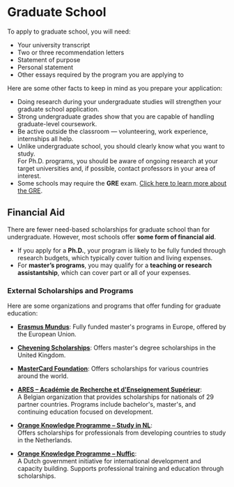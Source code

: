 # Graduate School

To apply to graduate school, you will need:

- Your university transcript  
- Two or three recommendation letters  
- Statement of purpose  
- Personal statement  
- Other essays required by the program you are applying to  


Here are some other facts to keep in mind as you prepare your application:

- Doing research during your undergraduate studies will strengthen your graduate school application.
- Strong undergraduate grades show that you are capable of handling graduate-level coursework.
- Be active outside the classroom — volunteering, work experience, internships all help.
- Unlike undergraduate school, you should clearly know what you want to study.  
  For Ph.D. programs, you should be aware of ongoing research at your target universities and, if possible, contact professors in your area of interest.
- Some schools may require the **GRE** exam. [Click here to learn more about the GRE](https://www.ets.org/gre/).


## Financial Aid

There are fewer need-based scholarships for graduate school than for undergraduate. However, most schools offer **some form of financial aid**.

- If you apply for a **Ph.D.**, your program is likely to be fully funded through research budgets, which typically cover tuition and living expenses.
- For **master’s programs**, you may qualify for a **teaching or research assistantship**, which can cover part or all of your expenses.

### External Scholarships and Programs

Here are some organizations and programs that offer funding for graduate education:

- [**Erasmus Mundus**](https://erasmus-plus.ec.europa.eu/opportunities/individuals/students/erasmus-mundus-joint-masters-scholarships): Fully funded master's programs in Europe, offered by the European Union.

- [**Chevening Scholarships**](https://www.chevening.org/scholarship/burundi/): Offers master's degree scholarships in the United Kingdom.

- [**MasterCard Foundation**](https://mastercardfdn.org/): Offers scholarships for various countries around the world.

- [**ARES – Académie de Recherche et d'Enseignement Supérieur**](https://www.ares-ac.be/fr/cooperation-au-developpement/bourses/bacheliers-masters-et-formations-continues-en-belgique):  
  A Belgian organization that provides scholarships for nationals of 29 partner countries. Programs include bachelor's, master's, and continuing education focused on development.

- [**Orange Knowledge Programme – Study in NL**](https://www.studyinnl.org/finances/orange-knowledge-programme):  
  Offers scholarships for professionals from developing countries to study in the Netherlands.

- [**Orange Knowledge Programme – Nuffic**](https://www.nuffic.nl/en/subjects/orange-knowledge-programme/orange-knowledge-programme-overview):  
  A Dutch government initiative for international development and capacity building. Supports professional training and education through scholarships.
